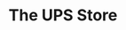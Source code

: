---
title: "The UPS Store"
url: /las-vegas/the-ups-store-south-rainbow-boulevard/
shop: copyshop
---